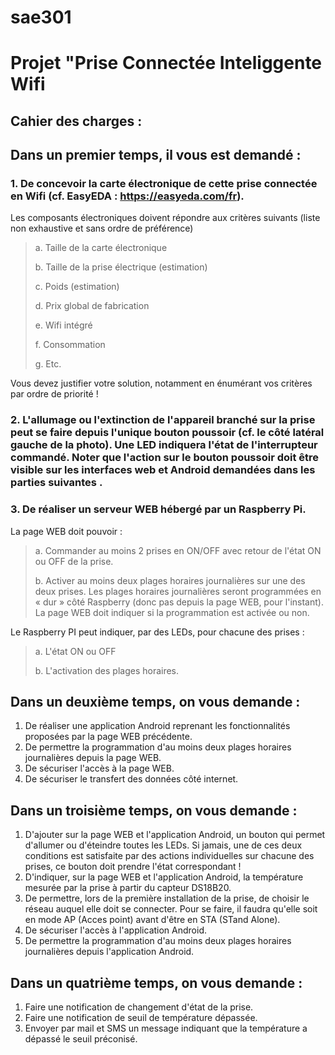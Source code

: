# sae301
# Projet "Prise Connectée Inteliggente Wifi

## Cahier des charges :

## Dans un premier temps, il vous est demandé :

### 1. De concevoir la carte électronique de cette prise connectée en Wifi (cf. EasyEDA : https://easyeda.com/fr).
Les composants électroniques doivent répondre aux critères suivants (liste non exhaustive et sans ordre de préférence)

>a. Taille de la carte électronique
>
>b. Taille de la prise électrique (estimation)
>
>c. Poids (estimation)
>
>d. Prix global de fabrication
>
>e. Wifi intégré
>
>f. Consommation
>
>g. Etc.


Vous devez justifier votre solution, notamment en énumérant vos critères par ordre de priorité !
### 2. L'allumage ou l'extinction de l'appareil branché sur la prise peut se faire depuis l'unique bouton poussoir (cf. le côté latéral gauche de la photo). Une LED indiquera l'état de l'interrupteur commandé. Noter que l'action sur le bouton poussoir doit être visible sur les interfaces web et Android demandées dans les parties suivantes .

### 3. De réaliser un serveur WEB hébergé par un Raspberry Pi.
  La page WEB doit pouvoir :

>a. Commander au moins 2 prises en ON/OFF avec retour de l'état ON ou OFF de la prise.
>
>b. Activer au moins deux plages horaires journalières sur une des deux prises. Les plages horaires journalières seront programmées en « dur » côté Raspberry (donc pas depuis la page WEB, pour l'instant). La page WEB doit indiquer si la programmation est activée ou non.

  Le Raspberry PI peut indiquer, par des LEDs, pour chacune des prises :

>a. L'état ON ou OFF
>
>b. L'activation des plages horaires.


## Dans un deuxième temps, on vous demande :
1. De réaliser une application Android reprenant les fonctionnalités proposées par la page WEB précédente.
2. De permettre la programmation d'au moins deux plages horaires journalières depuis la page WEB.
3. De sécuriser l'accès à la page WEB.
4. De sécuriser le transfert des données côté internet.

## Dans un troisième temps, on vous demande :

1. D'ajouter sur la page WEB et l'application Android, un bouton qui permet d'allumer ou d'éteindre toutes les LEDs. Si jamais, une de ces deux conditions est satisfaite par des actions individuelles sur chacune des prises, ce bouton doit prendre l'état correspondant !
2. D'indiquer, sur la page WEB et l'application Android, la température mesurée par la prise à partir du capteur DS18B20.
3. De permettre, lors de la première installation de la prise, de choisir le réseau auquel elle doit se connecter. Pour se faire, il faudra qu'elle soit en mode AP (Acces point) avant d'être en STA (STand Alone).
4. De sécuriser l'accès à l'application Android.
5. De permettre la programmation d'au moins deux plages horaires journalières depuis l'application Android.

## Dans un quatrième temps, on vous demande :

1. Faire une notification de changement d'état de la prise.
2. Faire une notification de seuil de température dépassée.
3. Envoyer par mail et SMS un message indiquant que la température a dépassé le seuil préconisé.
